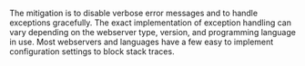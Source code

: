 The mitigation is to disable verbose error messages and to handle exceptions gracefully. The exact implementation of exception handling can vary depending on the webserver type, version, and programming language in use. Most webservers and languages have a few easy to implement configuration settings to block stack traces.
